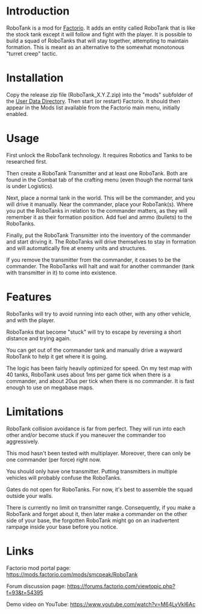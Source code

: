 Introduction
============
RoboTank is a mod for [Factorio](https://wiki.factorio.com/).  It adds
an entity called RoboTank that is like the stock tank except it will
follow and fight with the player.  It is possible to build a squad of
RoboTanks that will stay together, attempting to maintain formation.
This is meant as an alternative to the somewhat monotonous "turret
creep" tactic.

Installation
============
Copy the release zip file (RoboTank_X.Y.Z.zip) into the "mods" subfolder
of the [User Data Directory](https://wiki.factorio.com/Application_directory#User_Data_directory).
Then start (or restart) Factorio.  It should then appear in the Mods
list available from the Factorio main menu, initially enabled.

Usage
=====
First unlock the RoboTank technology.  It requires Robotics and Tanks
to be researched first.

Then create a RoboTank Transmitter and at least one RoboTank.  Both are
found in the Combat tab of the crafting menu (even though the normal
tank is under Logistics).

Next, place a normal tank in the world.  This will be the commander,
and you will drive it manually.  Near the commander, place your
RoboTank(s).  Where you put the RoboTanks in relation to the commander
matters, as they will remember it as their formation position.
Add fuel and ammo (bullets) to the RoboTanks.

Finally, put the RoboTank Transmitter into the inventory of the commander
and start driving it.  The RoboTanks will drive themselves to stay in
formation and will automatically fire at enemy units and structures.

If you remove the transmitter from the commander, it ceases to be the
commander.  The RoboTanks will halt and wait for another commander (tank
with transmitter in it) to come into existence.

Features
========
RoboTanks will try to avoid running into each other, with any other
vehicle, and with the player.

RoboTanks that become "stuck" will try to escape by reversing a
short distance and trying again.

You can get out of the commander tank and manually drive a wayward
RoboTank to help it get where it is going.

The logic has been fairly heavily optimized for speed.  On my test map
with 40 tanks, RoboTank uses about 1ms per game tick when there is a
commander, and about 20us per tick when there is no commander.  It is
fast enough to use on megabase maps.

Limitations
===========
RoboTank collision avoidance is far from perfect.  They will run into
each other and/or become stuck if you maneuver the commander too
aggressively.

This mod hasn't been tested with multiplayer.  Moreover, there can only
be one commander (per force) right now.

You should only have one transmitter.  Putting transmitters in multiple
vehicles will probably confuse the RoboTanks.

Gates do not open for RoboTanks.  For now, it's best to assemble the
squad outside your walls.

There is currently no limit on transmitter range.  Consequently, if you
make a RoboTank and forget about it, then later make a commander on the
other side of your base, the forgotten RoboTank might go on an inadvertent
rampage inside your base before you notice.

Links
=====
Factorio mod portal page: https://mods.factorio.com/mods/smcpeak/RoboTank

Forum discussion page: https://forums.factorio.com/viewtopic.php?f=93&t=54395

Demo video on YouTube: https://www.youtube.com/watch?v=M64LyVkl6Ac
